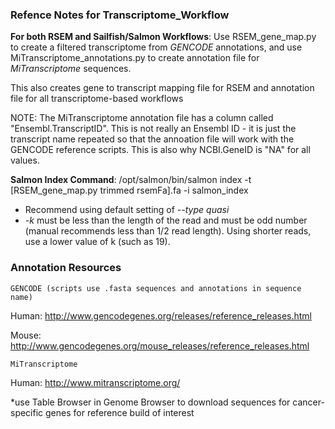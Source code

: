 ### Refence Notes for Transcriptome_Workflow ###

**For both RSEM and Sailfish/Salmon Workflows**: Use RSEM_gene_map.py to create a filtered transcriptome from *GENCODE* annotations, and use MiTranscriptome_annotations.py to create annotation file for *MiTranscriptome* sequences.

This also creates gene to transcript mapping file for RSEM and annotation file for all transcriptome-based workflows

NOTE: The MiTranscriptome annotation file has a column called "Ensembl.TranscriptID".  This is not really an Ensembl ID - it is just the transcript name repeated so that the annoation file will work with the GENCODE reference scripts.  This is also why NCBI.GeneID is "NA" for all values.

**Salmon Index Command**: /opt/salmon/bin/salmon index -t [RSEM_gene_map.py trimmed rsemFa].fa -i salmon_index
- Recommend using default setting of *--type quasi*
- *-k* must be less than the length of the read and must be odd number (manual recommends less than 1/2 read length).  Using shorter reads, use a lower value of k (such as 19).

### Annotation Resources ###

    GENCODE (scripts use .fasta sequences and annotations in sequence name)

Human:
http://www.gencodegenes.org/releases/reference_releases.html

Mouse:
http://www.gencodegenes.org/mouse_releases/reference_releases.html

    MiTranscriptome

Human:
http://www.mitranscriptome.org/

*use Table Browser in Genome Browser to download sequences for cancer-specific genes for reference build of interest
